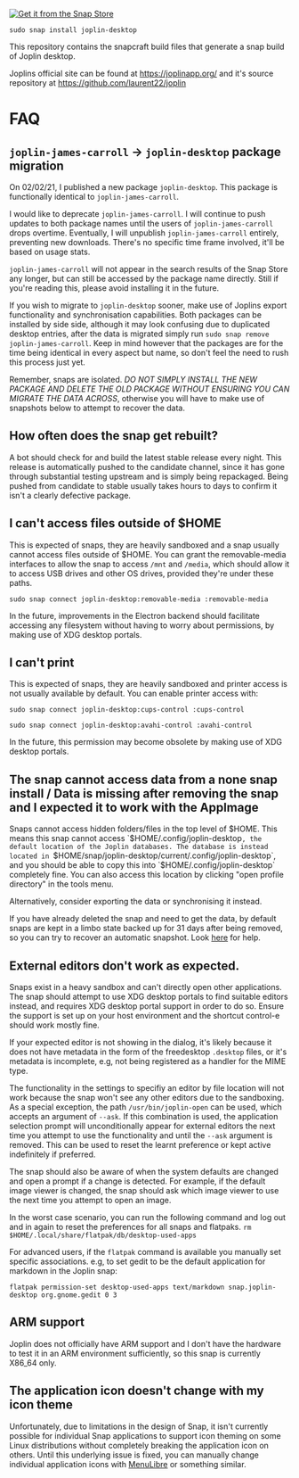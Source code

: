 [![Get it from the Snap Store](https://snapcraft.io/static/images/badges/en/snap-store-black.svg)](https://snapcraft.io/joplin-desktop)

`sudo snap install joplin-desktop`

This repository contains the snapcraft build files that generate a snap build of Joplin desktop.

Joplins official site can be found at https://joplinapp.org/ and it's source repository at https://github.com/laurent22/joplin

# FAQ

## `joplin-james-carroll` -> `joplin-desktop` package migration

On 02/02/21, I published a new package `joplin-desktop`. This package is functionally identical to `joplin-james-carroll`.

I would like to deprecate `joplin-james-carroll`. I will continue to push updates to both package names until the users of `joplin-james-carroll` drops overtime.
Eventually, I will unpublish `joplin-james-carroll` entirely, preventing new downloads. There's no specific time frame involved, it'll be based on usage stats.

`joplin-james-carroll` will not appear in the search results of the Snap Store any longer, but can still be accessed by the package name directly. Still if you're reading this, please avoid installing it in the future.

If you wish to migrate to `joplin-desktop` sooner, make use of Joplins export functionality and synchronisation capabilities. Both packages can be installed by side side, although it may look confusing due to duplicated desktop entries, after the data is migrated simply run `sudo snap remove joplin-james-carroll`.
Keep in mind however that the packages are for the time being identical in every aspect but name, so don't feel the need to rush this process just yet.

Remember, snaps are isolated. *DO NOT SIMPLY INSTALL THE NEW PACKAGE AND DELETE THE OLD PACKAGE WITHOUT ENSURING YOU CAN MIGRATE THE DATA ACROSS*, otherwise you will have to make use of snapshots below to attempt to recover the data.

## How often does the snap get rebuilt?

A bot should check for and build the latest stable release every night. This release is automatically pushed to the candidate channel, since it has gone through substantial testing upstream and is simply being repackaged. Being pushed from candidate to stable usually takes hours to days to confirm it isn't a clearly defective package.

## I can't access files outside of $HOME
This is expected of snaps, they are heavily sandboxed and a snap usually cannot access files outside of $HOME. You can grant the removable-media interfaces to allow the snap to access `/mnt` and `/media`, which should allow it to access USB drives and other OS drives, provided they're under these paths.

`sudo snap connect joplin-desktop:removable-media :removable-media`

In the future, improvements in the Electron backend should facilitate accessing any filesystem without having to worry about permissions, by making use of XDG desktop portals.

## I can't print
This is expected of snaps, they are heavily sandboxed and printer access is not usually available by default. You can enable printer access with:

`sudo snap connect joplin-desktop:cups-control :cups-control`

`sudo snap connect joplin-desktop:avahi-control :avahi-control`

In the future, this permission may become obsolete by making use of XDG desktop portals.

## The snap cannot access data from a none snap install / Data is missing after removing the snap and I expected it to work with the AppImage
Snaps cannot access hidden folders/files in the top level of $HOME. This means this snap cannot access `$HOME/.config/joplin-desktop`, the default location of the Joplin databases.
The database is instead located in `$HOME/snap/joplin-desktop/current/.config/joplin-desktop`, and you should be able to copy this into `$HOME/.config/joplin-desktop` completely fine. You can also access this location by clicking "open profile directory" in the tools menu.

Alternatively, consider exporting the data or synchronising it instead.

If you have already deleted the snap and need to get the data, by default snaps are kept in a limbo state backed up for 31 days after being removed, so you can try to recover an automatic snapshot. Look [here](https://snapcraft.io/docs/snapshots) for help.

## External editors don't work as expected.
Snaps exist in a heavy sandbox and can't directly open other applications. The snap should attempt to use XDG desktop portals to find suitable editors instead, and requires XDG desktop portal support in order to do so. Ensure the support is set up on your host environment and the shortcut control-e should work mostly fine.

If your expected editor is not showing in the dialog, it's likely because it does not have metadata in the form of the freedesktop `.desktop` files, or it's metadata is incomplete, e.g, not being registered as a handler for the MIME type.

The functionality in the settings to specifiy an editor by file location will not work because the snap won't see any other editors due to the sandboxing.
As a special exception, the path `/usr/bin/joplin-open` can be used, which accepts an argument of ``--ask``. 
If this combination is used, the application selection prompt will unconditionally appear for external editors the next time you attempt to use the functionality and until the `--ask` argument is removed.
This can be used to reset the learnt preference or kept active indefinitely if preferred.

The snap should also be aware of when the system defaults are changed and open a prompt if a change is detected.
For example, if the default image viewer is changed, the snap should ask which image viewer to use the next time you attempt to open an image.

In the worst case scenario, you can run the following command and log out and in again to reset the preferences for all snaps and flatpaks.
`rm $HOME/.local/share/flatpak/db/desktop-used-apps`

For advanced users, if the `flatpak` command is available you manually set specific associations. e.g, to set gedit to be the default application for markdown in the Joplin snap:

`flatpak permission-set desktop-used-apps text/markdown snap.joplin-desktop org.gnome.gedit 0 3`

## ARM support
Joplin does not officially have ARM support and I don't have the hardware to test it in an ARM environment sufficiently, so this snap is currently X86_64 only.

## The application icon doesn't change with my icon theme

Unfortunately, due to limitations in the design of Snap, it isn't currently possible for individual Snap applications to support icon theming on some Linux distributions without completely breaking the application icon on others. Until this underlying issue is fixed, you can manually change individual application icons with [MenuLibre](https://github.com/bluesabre/menulibre) or something similar.
